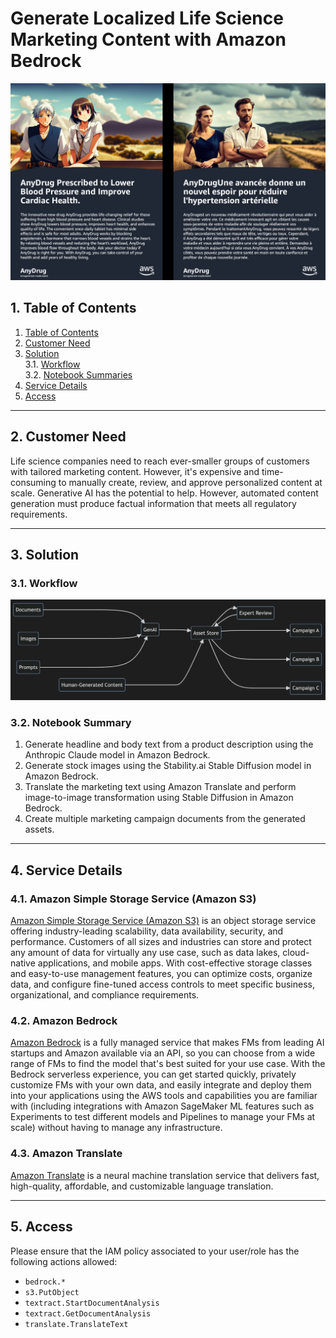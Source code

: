 # Generate Localized Life Science Marketing Content with Amazon Bedrock

![Comparison of English- and French-localized content](assets/images/poster.jpg)

## 1. Table of Contents

1. [Table of Contents](#1-table-of-contents)  
2. [Customer Need](#2-customer-need)  
3. [Solution](#3-solution)  
3.1. [Workflow](#31-workflow)  
3.2. [Notebook Summaries](#32-notebook-summaries)  
4. [Service Details](#4-service-details)  
5. [Access](%5-access)

---

## 2. Customer Need

Life science companies need to reach ever-smaller groups of customers with tailored marketing content. However, it's expensive and time-consuming to manually create, review, and approve personalized content at scale. Generative AI has the potential to help. However, automated content generation must produce factual information that meets all regulatory requirements.

---

## 3. Solution

### 3.1. Workflow

![Top-level workflow diagram](assets/images/readme-workflow.png)

### 3.2. Notebook Summary

1. Generate headline and body text from a product description using the Anthropic Claude model in Amazon Bedrock.
1. Generate stock images using the Stability.ai Stable Diffusion model in Amazon Bedrock.
1. Translate the marketing text using Amazon Translate and perform image-to-image transformation using Stable Diffusion in Amazon Bedrock.
1. Create multiple marketing campaign documents from the generated assets.

---

## 4. Service Details

### 4.1. Amazon Simple Storage Service (Amazon S3)

 [Amazon Simple Storage Service (Amazon S3)](https://aws.amazon.com/s3/) is an object storage service offering industry-leading scalability, data availability, security, and performance. Customers of all sizes and industries can store and protect any amount of data for virtually any use case, such as data lakes, cloud-native applications, and mobile apps. With cost-effective storage classes and easy-to-use management features, you can optimize costs, organize data, and configure fine-tuned access controls to meet specific business, organizational, and compliance requirements.

### 4.2. Amazon Bedrock

 [Amazon Bedrock](https://aws.amazon.com/bedrock/) is a fully managed service that makes FMs from leading AI startups and Amazon available via an API, so you can choose from a wide range of FMs to find the model that's best suited for your use case. With the Bedrock serverless experience, you can get started quickly, privately customize FMs with your own data, and easily integrate and deploy them into your applications using the AWS tools and capabilities you are familiar with (including integrations with Amazon SageMaker ML features such as Experiments to test different models and Pipelines to manage your FMs at scale) without having to manage any infrastructure.

### 4.3. Amazon Translate

[Amazon Translate](https://aws.amazon.com/translate/) is a neural machine translation service that delivers fast, high-quality, affordable, and customizable language translation.

---

## 5. Access

Please ensure that the IAM policy associated to your user/role has the following actions allowed:

* `bedrock.*`
* `s3.PutObject`
* `textract.StartDocumentAnalysis`
* `textract.GetDocumentAnalysis`
* `translate.TranslateText`
